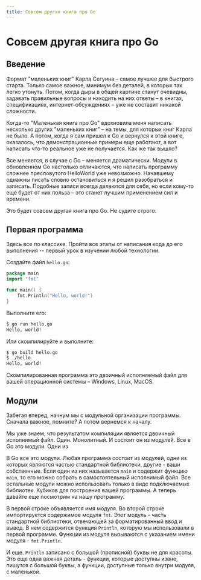 ```yaml
---
title: Совсем другая книга про Go
---
```


# Совсем другая книга про Go
## Введение

Формат "маленьких книг" Карла Сегуина – самое лучшее для быстрого старта. Только самое важное, минимум без деталей, в которых так легко утонуть. Потом, когда дыры в общей картине станут очевидны, задавать правильные вопросы и находить на них ответы – в книгах, спецификациях, интернет-обсуждениях – уже не составит никакой сложности.

Когда-то "Маленькая книга про Go" вдохновила меня написать несколько других "маленьких книг" – на темы, для которых книг Карла не было. А потом, когда я сам пришел к Go и вернулся к этой книге, оказалось, что демонстрационные примеры еще работают, а вот написать что-то реальное уже не получается. Как же так вышло?

Все меняется, в случае с Go – меняется драматически. Модули в обновленном Go настолько отличаются, что написать программу сложнее пресловутого HelloWorld уже невозможно. Начавшему однажны писать словно остановиться и я решил разобраться и записать. Подобные записи всегда делаются для себя, но если кому-то еще будет от них польза – это станет лучшим применением сил и времени. 

Это будет совсем другая книга про Go. Не судите строго.

## Первая программа

Здесь все по классике. Пройти все этапы от написания кода до его выполнения -- первый урок в изучении любой технологии.

Создайте файл `hello.go`:

~~~go
package main
import "fmt"

func main() {
    fmt.Println("Hello, world!")
}
~~~

Выполните его:

~~~bash
$ go run hello.go
Hello, world!
~~~

Или скомпилируйте и выполните:

~~~bash
$ go build hello.go
$ ./hello
Hello, world!
~~~

Скомпилированная программа это двоичный исполняемый файл для вашей операционной системы – Windows, Linux, MacOS. 

## Модули

Забегая вперед, начнум мы с модульной организации программы. Сначала важное, помните? А потом вернемся к началу.

Мы уже знаем, что результатом компиляции является двоичный исполнимый файл. Один. Монолитный. И состоит он из модулей. Все в Go это модули. Одни из 



В Go все это модули. Любая программа состоит из модулей, одни из которых являются частью стандартной библиотеки, другие - ваши собственные. Если один из них называется `main` и содержит функцию `main`, то его можно собрать в самостоятельный исполнимый файл. Все остальные модули можно использовать только в виде подключаемых библиотек. Кубиков для построения вашей программы. А теперь давайте еще посмотрим на нашу программу.

В первой строке объявляется имя модуля. Во второй строке импортируется содержимое модуля `fmt`. Этот модуль - часть стандартной библиотеки, отвечающей за форматированный ввод и вывод. В нем содержится функция `Println`, которую мы использовали в первой программе. Функции из модуля вызываются с указанием имени модуля - `fmt.Println`.

И еще. `Println` записано с большой (прописной) буквы не для красоты. Это еще одна важная деталь - функции, которые доступны извне, пишутся с большой буквы, а функции, доступные только внутри модуля, с маленькой.

